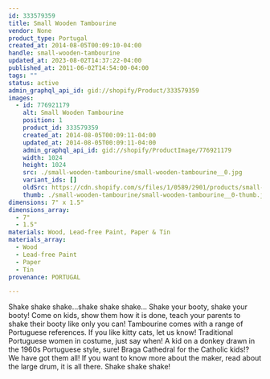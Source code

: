 ```yaml
---
id: 333579359
title: Small Wooden Tambourine
vendor: None
product_type: Portugal
created_at: 2014-08-05T00:09:10-04:00
handle: small-wooden-tambourine
updated_at: 2023-08-02T14:37:22-04:00
published_at: 2011-06-02T14:54:00-04:00
tags: ""
status: active
admin_graphql_api_id: gid://shopify/Product/333579359
images:
  - id: 776921179
    alt: Small Wooden Tambourine
    position: 1
    product_id: 333579359
    created_at: 2014-08-05T00:09:11-04:00
    updated_at: 2014-08-05T00:09:11-04:00
    admin_graphql_api_id: gid://shopify/ProductImage/776921179
    width: 1024
    height: 1024
    src: ./small-wooden-tambourine/small-wooden-tambourine__0.jpg
    variant_ids: []
    oldSrc: https://cdn.shopify.com/s/files/1/0589/2901/products/small-wooden-tambourine.jpeg?v=1407211751
    thumb: ./small-wooden-tambourine/small-wooden-tambourine__0-thumb.jpg
dimensions: 7" x 1.5"
dimensions_array:
  - 7"
  - 1.5"
materials: Wood, Lead-free Paint, Paper & Tin
materials_array:
  - Wood
  - Lead-free Paint
  - Paper
  - Tin
provenance: PORTUGAL

---
```


Shake shake shake...shake shake shake... Shake your booty, shake your booty! Come on kids, show them how it is done, teach your parents to shake their booty like only you can! Tambourine comes with a range of Portuguese references. If you like kitty cats, let us know! Traditional Portuguese women in costume, just say when! A kid on a donkey drawn in the 1960s Portuguese style, sure! Braga Cathedral for the Catholic kids!? We have got them all! If you want to know more about the maker, read about the large drum, it is all there. Shake shake shake!